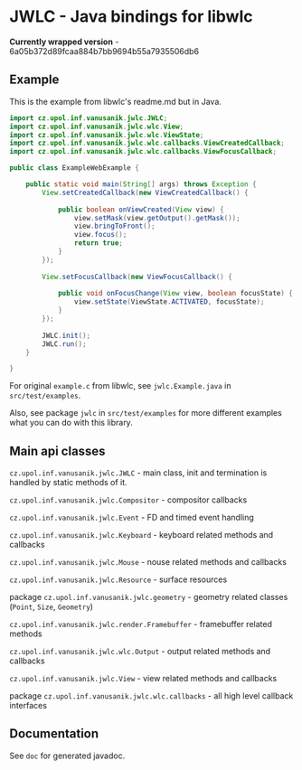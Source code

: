 # JWLC - Java bindings for libwlc

**Currently wrapped version** - 6a05b372d89fcaa884b7bb9694b55a7935506db6

## Example

This is the example from libwlc's readme.md but in Java.

```java
import cz.upol.inf.vanusanik.jwlc.JWLC;
import cz.upol.inf.vanusanik.jwlc.wlc.View;
import cz.upol.inf.vanusanik.jwlc.wlc.ViewState;
import cz.upol.inf.vanusanik.jwlc.wlc.callbacks.ViewCreatedCallback;
import cz.upol.inf.vanusanik.jwlc.wlc.callbacks.ViewFocusCallback;

public class ExampleWebExample {

	public static void main(String[] args) throws Exception {
		View.setCreatedCallback(new ViewCreatedCallback() {
			
			public boolean onViewCreated(View view) {
				view.setMask(view.getOutput().getMask());
				view.bringToFront();
				view.focus();
				return true;
			}
		});
		
		View.setFocusCallback(new ViewFocusCallback() {
			
			public void onFocusChange(View view, boolean focusState) {
				view.setState(ViewState.ACTIVATED, focusState);
			}
		});
		
		JWLC.init();
		JWLC.run();
	}

}
```

For original `example.c` from libwlc, see `jwlc.Example.java` in `src/test/examples`.

Also, see package `jwlc` in `src/test/examples` for more different examples what you can do with this library.

## Main api classes

`cz.upol.inf.vanusanik.jwlc.JWLC` - main class, init and termination is handled by static methods of it.

`cz.upol.inf.vanusanik.jwlc.Compositor` - compositor callbacks

`cz.upol.inf.vanusanik.jwlc.Event` - FD and timed event handling

`cz.upol.inf.vanusanik.jwlc.Keyboard` - keyboard related methods and callbacks

`cz.upol.inf.vanusanik.jwlc.Mouse` - nouse related methods and callbacks

`cz.upol.inf.vanusanik.jwlc.Resource` - surface resources 

package `cz.upol.inf.vanusanik.jwlc.geometry` - geometry related classes (`Point`, `Size`, `Geometry`)

`cz.upol.inf.vanusanik.jwlc.render.Framebuffer` - framebuffer related methods

`cz.upol.inf.vanusanik.jwlc.wlc.Output` - output related methods and callbacks

`cz.upol.inf.vanusanik.jwlc.View` - view related methods and callbacks

package `cz.upol.inf.vanusanik.jwlc.wlc.callbacks` - all high level callback interfaces

## Documentation

See `doc` for generated javadoc.
